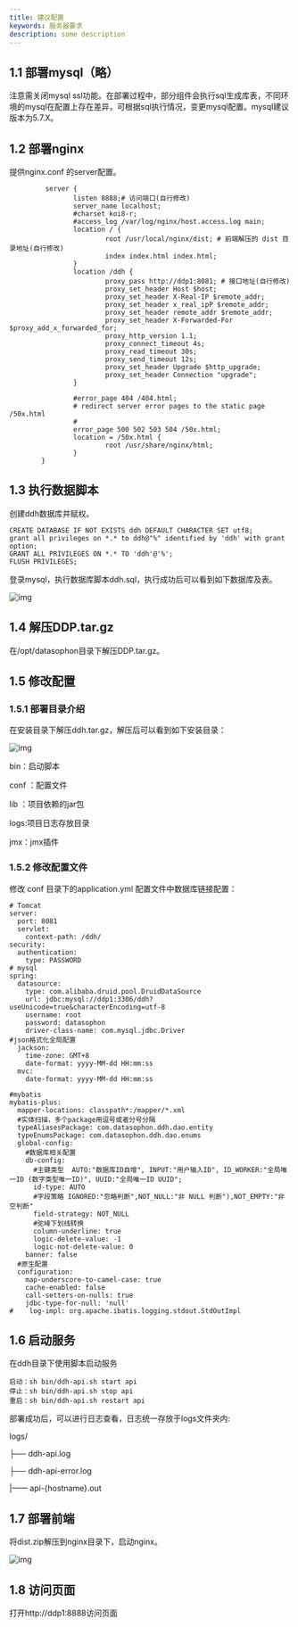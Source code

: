 ```yaml
---
title: 建议配置
keywords: 服务器要求
description: some description
---
```


## 1.1 部署mysql（略）

注意需关闭mysql ssl功能。在部署过程中，部分组件会执行sql生成库表，不同环境的mysql在配置上存在差异，可根据sql执行情况，变更mysql配置。mysql建议版本为5.7.X。

## 1.2 部署nginx

提供nginx.conf 的server配置。

```
         server {
                listen 8888;# 访问端口(自行修改)
                server_name localhost;
                #charset koi8-r;
                #access_log /var/log/nginx/host.access.log main;
                location / {
                        root /usr/local/nginx/dist; # 前端解压的 dist 目录地址(自行修改)
                        index index.html index.html;
                }
                location /ddh {
                        proxy_pass http://ddp1:8081; # 接口地址(自行修改)
                        proxy_set_header Host $host;
                        proxy_set_header X-Real-IP $remote_addr;
                        proxy_set_header x_real_ipP $remote_addr;
                        proxy_set_header remote_addr $remote_addr;
                        proxy_set_header X-Forwarded-For $proxy_add_x_forwarded_for;
                        proxy_http_version 1.1;
                        proxy_connect_timeout 4s;
                        proxy_read_timeout 30s;
                        proxy_send_timeout 12s;
                        proxy_set_header Upgrade $http_upgrade;
                        proxy_set_header Connection "upgrade";
                }

                #error_page 404 /404.html;
                # redirect server error pages to the static page /50x.html
                #
                error_page 500 502 503 504 /50x.html;
                location = /50x.html {
                        root /usr/share/nginx/html;
                }
        }

```



## 1.3 执行数据脚本

创建ddh数据库并赋权。

```
CREATE DATABASE IF NOT EXISTS ddh DEFAULT CHARACTER SET utf8;
grant all privileges on *.* to ddh@"%" identified by 'ddh' with grant option;
GRANT ALL PRIVILEGES ON *.* TO 'ddh'@'%';
FLUSH PRIVILEGES;
```

登录mysql，执行数据库脚本ddh.sql，执行成功后可以看到如下数据库及表。

![img](../img/wps3.png) 

## 1.4 解压DDP.tar.gz

在/opt/datasophon目录下解压DDP.tar.gz。

## 1.5 修改配置

### 1.5.1 部署目录介绍

在安装目录下解压ddh.tar.gz，解压后可以看到如下安装目录：

![img](file:///C:\Users\诸葛余\AppData\Local\Temp\ksohtml19564\wps4.jpg) 

bin：启动脚本

conf ：配置文件

lib ：项目依赖的jar包

logs:项目日志存放目录

jmx：jmx插件

### 1.5.2 修改配置文件

修改 conf 目录下的application.yml 配置文件中数据库链接配置：

```
# Tomcat
server:
  port: 8081
  servlet:
    context-path: /ddh/
security:
  authentication:
    type: PASSWORD
# mysql
spring:
  datasource:
    type: com.alibaba.druid.pool.DruidDataSource
    url: jdbc:mysql://ddp1:3306/ddh?useUnicode=true&characterEncoding=utf-8
    username: root
    password: datasophon
    driver-class-name: com.mysql.jdbc.Driver
#json格式化全局配置
  jackson:
    time-zone: GMT+8
    date-format: yyyy-MM-dd HH:mm:ss
  mvc:
    date-format: yyyy-MM-dd HH:mm:ss

#mybatis
mybatis-plus:
  mapper-locations: classpath*:/mapper/*.xml
  #实体扫描，多个package用逗号或者分号分隔
  typeAliasesPackage: com.datasophon.ddh.dao.entity
  typeEnumsPackage: com.datasophon.ddh.dao.enums
  global-config:
    #数据库相关配置
    db-config:
      #主键类型  AUTO:"数据库ID自增", INPUT:"用户输入ID", ID_WORKER:"全局唯一ID (数字类型唯一ID)", UUID:"全局唯一ID UUID";
      id-type: AUTO
      #字段策略 IGNORED:"忽略判断",NOT_NULL:"非 NULL 判断"),NOT_EMPTY:"非空判断"
      field-strategy: NOT_NULL
      #驼峰下划线转换
      column-underline: true
      logic-delete-value: -1
      logic-not-delete-value: 0
    banner: false
  #原生配置
  configuration:
    map-underscore-to-camel-case: true
    cache-enabled: false
    call-setters-on-nulls: true
    jdbc-type-for-null: 'null'
#    log-impl: org.apache.ibatis.logging.stdout.StdOutImpl
```



## 1.6 启动服务

在ddh目录下使用脚本启动服务

```
启动：sh bin/ddh-api.sh start api
停止：sh bin/ddh-api.sh stop api
重启：sh bin/ddh-api.sh restart api
```

部署成功后，可以进行日志查看，日志统一存放于logs文件夹内:

 logs/

  ├── ddh-api.log

  ├── ddh-api-error.log

  |—— api-{hostname}.out

## 1.7 部署前端

将dist.zip解压到nginx目录下，启动nginx。

![img](../img/wps8.png) 

## 1.8 访问页面

打开http://ddp1:8888访问页面